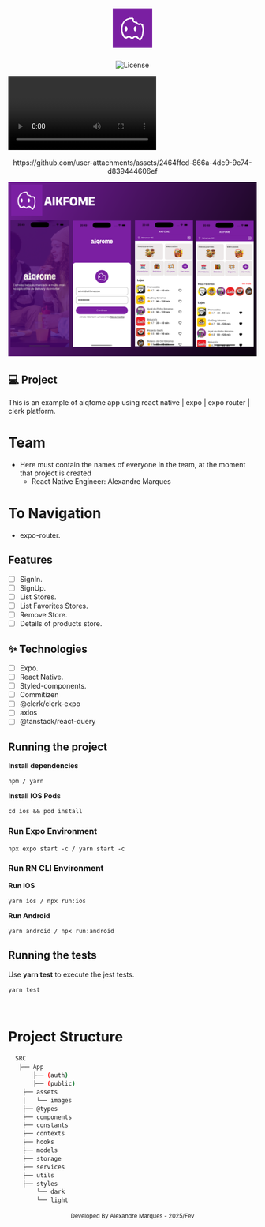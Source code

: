 <h1 align="center">
  <img alt="" height="80" title="" src=".github/icLogo.png" />
</h1>

<p align="center">
  <img alt="License" src="https://img.shields.io/static/v1?label=license&message=MIT&color=E51C44&labelColor=0A1033">
</p>

<video controls>
  <source src="[movie.mp4](https://github.com/user-attachments/assets/2464ffcd-866a-4dc9-9e74-d839444606ef)" type="video/mov">
</video>

<p align="center">
https://github.com/user-attachments/assets/2464ffcd-866a-4dc9-9e74-d839444606ef
</p>

![cover](.github/cover.png?style=flat)

## 💻 Project

This is an example of aiqfome app using react native | expo | expo router | clerk platform.

# Team

- Here must contain the names of everyone in the team, at the moment that
  project is created
  - React Native Engineer: Alexandre Marques

# To Navigation

- expo-router.

## Features

- [ ] SignIn.
- [ ] SignUp.
- [ ] List Stores.
- [ ] List Favorites Stores.
- [ ] Remove Store.
- [ ] Details of products store.

## ✨ Technologies

- [ ] Expo.
- [ ] React Native.
- [ ] Styled-components.
- [ ] Commitizen
- [ ] @clerk/clerk-expo
- [ ] axios
- [ ] @tanstack/react-query

## Running the project

**Install dependencies**

```
npm / yarn
```

**Install IOS Pods**

```
cd ios && pod install
```

### Run Expo Environment

```
npx expo start -c / yarn start -c
```

### Run RN CLI Environment

**Run IOS**

```
yarn ios / npx run:ios
```

**Run Android**

```
yarn android / npx run:android
```

## Running the tests

Use **yarn test** to execute the jest tests.

```cl
yarn test
```

<br />

# Project Structure

```bash
  SRC
   ├── App
       ├── (auth)
       ├── (public)
    ├── assets
    │   └── images
    ├── @types
    ├── components
    ├── constants
    ├── contexts
    ├── hooks
    ├── models
    ├── storage
    ├── services
    ├── utils
    ├── styles
        └── dark
        └── light
```

<div align="center">
  <small>Developed By Alexandre Marques - 2025/Fev</small>
</div>
